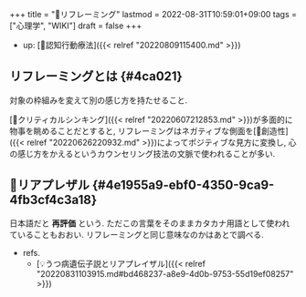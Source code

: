 +++
title = "📝リフレーミング"
lastmod = 2022-08-31T10:59:01+09:00
tags = ["心理学", "WIKI"]
draft = false
+++

-   up: [📝認知行動療法]({{< relref "20220809115400.md" >}})


## リフレーミングとは {#4ca021}

対象の枠組みを変えて別の感じ方を持たせること.

[📝クリティカルシンキング]({{< relref "20220607212853.md" >}})が多面的に物事を眺めることだとすると, リフレーミングはネガティブな側面を[📝創造性]({{< relref "20220626220932.md" >}})によってポジティブな見方に変換し, 心の感じ方をかえるというカウンセリング技法の文脈で使われることが多い.


## 📝リアプレザル {#4e1955a9-ebf0-4350-9ca9-4fb3cf4c3a18}

日本語だと **再評価** という. ただこの言葉をそのままカタカナ用語として使われていることもおおい. リフレーミングと同じ意味なのかはあとで調べる.

-   refs.
    -   [💡うつ病遺伝子説とリアプレイザル]({{< relref "20220831103915.md#bd468237-a8e9-4d0b-9753-55d19ef08257" >}})

